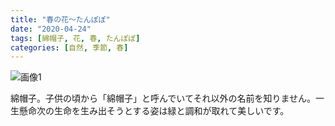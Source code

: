 ```yaml
---
title: "春の花〜たんぽぽ"
date: "2020-04-24"
tags: [綿帽子, 花, 春, たんぽぽ]
categories: [自然, 季節, 春]
---
```


![画像1](https://assets.st-note.com/production/uploads/images/23766324/picture_pc_eac88d93060a5964e55e6a0774bb9241.jpg)

綿帽子。子供の頃から「綿帽子」と呼んでいてそれ以外の名前を知りません。一生懸命次の生命を生み出そうとする姿は緑と調和が取れて美しいです。
